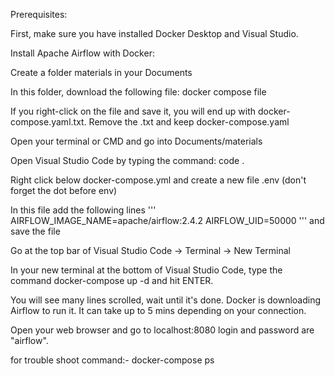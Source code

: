 Prerequisites:

  First, make sure you have installed Docker Desktop and Visual Studio.

Install Apache Airflow with Docker:

  Create a folder materials in your Documents
  
  In this folder, download the following file: docker compose file
  
  If you right-click on the file and save it, you will end up with docker-compose.yaml.txt. Remove the .txt and keep docker-compose.yaml
  
  Open your terminal or CMD and go into Documents/materials
  
  Open Visual Studio Code by typing the command: code .

  Right click below docker-compose.yml and create a new file .env (don't forget the dot before env)

  In this file add the following lines
  '''
  AIRFLOW_IMAGE_NAME=apache/airflow:2.4.2
  AIRFLOW_UID=50000
  ''' and save the file

  Go at the top bar of Visual Studio Code -> Terminal -> New Terminal

  In your new terminal at the bottom of Visual Studio Code, type the command docker-compose up -d and hit ENTER.

  You will see many lines scrolled, wait until it's done. Docker is downloading Airflow to run it. It can take up to 5 mins depending on your connection.

  Open your web browser and go to localhost:8080
  login and password are "airflow".

for trouble shoot
 command:- docker-compose ps
